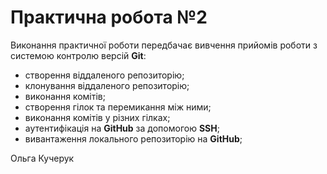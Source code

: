 # Практична робота №2

Виконання практичної роботи передбачає вивчення прийомів роботи з системою контролю версій __Git__:

* створення віддаленого репозиторію;
* клонування віддаленого репозиторію;
* виконання комітів;
* створення гілок та перемикання між ними;
* виконання комітів у різних гілках;
* аутентифікація на __GitHub__ за допомогою __SSH__;
* вивантаження локального репозиторію на __GitHub__;

Ольга Кучерук
